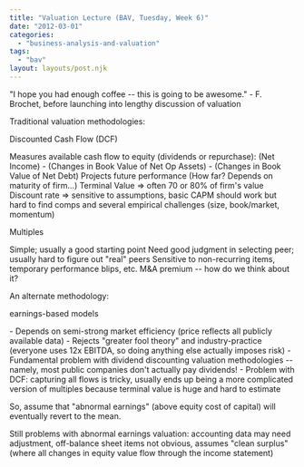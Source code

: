 ```yaml
---
title: "Valuation Lecture (BAV, Tuesday, Week 6)"
date: "2012-03-01"
categories: 
  - "business-analysis-and-valuation"
tags: 
  - "bav"
layout: layouts/post.njk
---
```


"I hope you had enough coffee -- this is going to be awesome." - F. Brochet, before launching into lengthy discussion of valuation

Traditional valuation methodologies:

Discounted Cash Flow (DCF)

Measures available cash flow to equity (dividends or repurchase): (Net Income) - (Changes in Book Value of Net Op Assets) - (Changes in Book Value of Net Debt) Projects future performance (How far? Depends on maturity of firm...) Terminal Value => often 70 or 80% of firm's value Discount rate => sensitive to assumptions, basic CAPM should work but hard to find comps and several empirical challenges (size, book/market, momentum)

Multiples

Simple; usually a good starting point Need good judgment in selecting peer; usually hard to figure out "real" peers Sensitive to non-recurring items, temporary performance blips, etc. M&A premium -- how do we think about it?

An alternate methodology:

earnings-based models

\- Depends on semi-strong market efficiency (price reflects all publicly available data) - Rejects "greater fool theory" and industry-practice (everyone uses 12x EBITDA, so doing anything else actually imposes risk) - Fundamental problem with dividend discounting valuation methodologies -- namely, most public companies don't actually pay dividends! - Problem with DCF: capturing all flows is tricky, usually ends up being a more complicated version of multiples because terminal value is huge and hard to estimate

So, assume that "abnormal earnings" (above equity cost of capital) will eventually revert to the mean.

Still problems with abnormal earnings valuation: accounting data may need adjustment, off-balance sheet items not obvious, assumes "clean surplus" (where all changes in equity value flow through the income statement)

